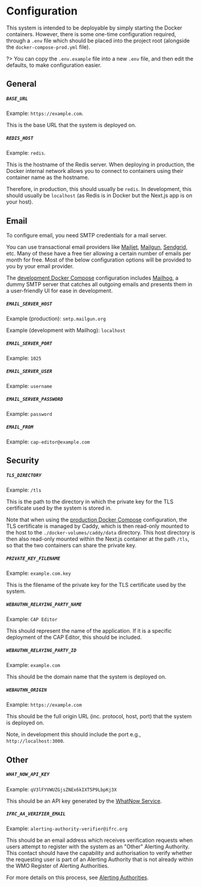 # Configuration

This system is intended to be deployable by simply starting the Docker containers. However, there is some one-time configuration required, through a `.env` file which should be placed into the project root (alongside the `docker-compose-prod.yml` file).

?> You can copy the `.env.example` file into a new `.env` file, and then edit the defaults, to make configuration easier.

## General

##### `BASE_URL`

Example: `https://example.com`.

This is the base URL that the system is deployed on.

##### `REDIS_HOST`

Example: `redis`.

This is the hostname of the Redis server. When deploying in production, the Docker internal network allows you to connect to containers using their container name as the hostname.

Therefore, in production, this should usually be `redis`. In development, this should usually be `localhost` (as Redis is in Docker but the Next.js app is on your host).

## Email

To configure email, you need SMTP credentials for a mail server.

You can use transactional email providers like [Mailjet](https://www.mailjet.com/), [Mailgun](https://www.mailgun.com/), [Sendgrid](https://sendgrid.com/), etc. Many of these have a free tier allowing a certain number of emails per month for free. Most of the below configuration options will be provided to you by your email provider.

The [development Docker Compose](https://github.com/shu8/cap-editor/tree/main/docker-compose.yml) configuration includes [Mailhog](https://github.com/mailhog/MailHog), a dummy SMTP server that catches all outgoing emails and presents them in a user-friendly UI for ease in development.

##### `EMAIL_SERVER_HOST`

Example (production): `smtp.mailgun.org`

Example (development with Mailhog): `localhost`

##### `EMAIL_SERVER_PORT`

Example: `1025`

##### `EMAIL_SERVER_USER`

Example: `username`

##### `EMAIL_SERVER_PASSWORD`

Example: `password`

##### `EMAIL_FROM`

Example: `cap-editor@example.com`

## Security

##### `TLS_DIRECTORY`

Example: `/tls`

This is the path to the directory in which the private key for the TLS certificate used by the system is stored in.

Note that when using the [production Docker Compose](https://github.com/shu8/cap-editor/tree/main/docker-compose-prod.yml) configuration, the TLS certificate is managed by Caddy, which is then read-only mounted to the host to the `./docker-volumes/caddy/data` directory. This host directory is then also read-only mounted within the Next.js container at the path `/tls`, so that the two containers can share the private key.

##### `PRIVATE_KEY_FILENAME`

Example: `example.com.key`

This is the filename of the private key for the TLS certificate used by the system.

##### `WEBAUTHN_RELAYING_PARTY_NAME`

Example: `CAP Editor`

This should represent the name of the application. If it is a specific deployment of the CAP Editor, this should be included.

##### `WEBAUTHN_RELAYING_PARTY_ID`

Example: `example.com`

This should be the domain name that the system is deployed on.

##### `WEBAUTHN_ORIGIN`

Example: `https://example.com`

This should be the full origin URL (inc. protocol, host, port) that the system is deployed on.

Note, in development this should include the port e.g., `http://localhost:3000`.

## Other

##### `WHAT_NOW_API_KEY`

Example: `qV3lFYVWUZGjsZNEx6kIXT5P9LbpKj3X`

This should be an API key generated by the [WhatNow Service](https://whatnow.preparecenter.org/).

##### `IFRC_AA_VERIFIER_EMAIL`

Example: `alerting-authority-verifier@ifrc.org`

This should be an email address which receives verification requests when users attempt to register with the system as an "Other" Alerting Authority. This contact should have the capability and authorisation to verify whether the requesting user is part of an Alerting Authority that is not already within the WMO Register of Alerting Authorities.

For more details on this process, see [Alerting Authorities](./alerting-authorities.md).
